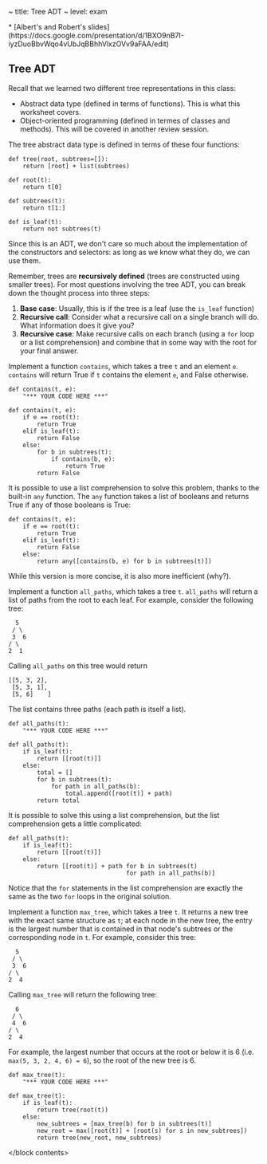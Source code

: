 ~ title: Tree ADT
~ level: exam

<block references>
* [Albert's and Robert's slides](https://docs.google.com/presentation/d/1BXO9nB7I-iyzDuoBbvWqo4vUbJqBBhhVlxzOVv9aFAA/edit)
</block references>

<block notes>
</block notes>


<block contents>

Tree ADT
--------

Recall that we learned two different tree representations in this
class:

* Abstract data type (defined in terms of functions). This is what this
  worksheet covers.
* Object-oriented programming (defined in termes of classes and
  methods). This will be covered in another review session.

The tree abstract data type is defined in terms of these four
functions:

    def tree(root, subtrees=[]):
        return [root] + list(subtrees)

    def root(t):
        return t[0]

    def subtrees(t):
        return t[1:]

    def is_leaf(t):
        return not subtrees(t)

Since this is an ADT, we don't care so much about the implementation of
the constructors and selectors: as long as we know what they do, we can
use them.

Remember, trees are **recursively defined** (trees are constructed
using smaller trees). For most questions involving the tree ADT, you
can break down the thought process into three steps:

1. **Base case**: Usually, this is if the tree is a leaf (use the
   `is_leaf` function)
2. **Recursive call**: Consider what a recursive call on a single
   branch will do. What information does it give you?
3. **Recursive case**: Make recursive calls on each branch (using a
   `for` loop or a list comprehension) and combine that in some way
   with the root for your final answer.

<question>

Implement a function `contains`, which takes a tree `t` and an element
`e`. `contains` will return True if `t` contains the element `e`, and
False otherwise.

    def contains(t, e):
        "*** YOUR CODE HERE ***"

<solution>

    def contains(t, e):
        if e == root(t):
            return True
        elif is_leaf(t):
            return False
        else:
            for b in subtrees(t):
                if contains(b, e):
                    return True
            return False

It is possible to use a list comprehension to solve this problem,
thanks to the built-in `any` function. The `any` function takes a list
of booleans and returns True if any of those booleans is True:

    def contains(t, e):
        if e == root(t):
            return True
        elif is_leaf(t):
            return False
        else:
            return any([contains(b, e) for b in subtrees(t)])

While this version is more concise, it is also more inefficient (why?).

</solution>

<question>

Implement a function `all_paths`, which takes a tree `t`. `all_paths`
will return a list of paths from the root to each leaf. For example,
consider the following tree:

      5
     / \
     3  6
    / \
    2  1

Calling `all_paths` on this tree would return

    [[5, 3, 2],
     [5, 3, 1],
     [5, 6]    ]

The list contains three paths (each path is itself a list).

    def all_paths(t):
        "*** YOUR CODE HERE ***"

<solution>

    def all_paths(t):
        if is_leaf(t):
            return [[root(t)]]
        else:
            total = []
            for b in subtrees(t):
                for path in all_paths(b):
                    total.append([root(t)] + path)
            return total

It is possible to solve this using a list comprehension, but the list
comprehension gets a little complicated:

    def all_paths(t):
        if is_leaf(t):
            return [[root(t)]]
        else:
            return [[root(t)] + path for b in subtrees(t)
                                     for path in all_paths(b)]

Notice that the `for` statements in the list comprehension are exactly
the same as the two `for` loops in the original solution.

</solution>

<question>

Implement a function `max_tree`, which takes a tree `t`. It returns a
new tree with the exact same structure as `t`; at each node in the new
tree, the entry is the largest number that is contained in that node's
subtrees or the corresponding node in `t`. For example, consider this
tree:

      5
     / \
     3  6
    / \
    2  4

Calling `max_tree` will return the following tree:

      6
     / \
     4  6
    / \
    2  4

For example, the largest number that occurs at the root or below it is
6 (i.e. `max(5, 3, 2, 4, 6) = 6`), so the root of the new tree is 6.

    def max_tree(t):
        "*** YOUR CODE HERE ***"

<solution>

    def max_tree(t):
        if is_leaf(t):
            return tree(root(t))
        else:
            new_subtrees = [max_tree(b) for b in subtrees(t)]
            new_root = max([root(t)] + [root(s) for s in new_subtrees])
            return tree(new_root, new_subtrees)

</solution>

</block contents>
